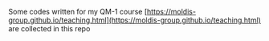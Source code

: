 Some codes written for my QM-1 course [https://moldis-group.github.io/teaching.html](https://moldis-group.github.io/teaching.html) are collected in this repo
